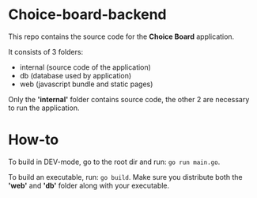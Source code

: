 # Choice-board-backend

This repo contains the source code for the **Choice Board** application.

It consists of 3 folders:
- internal (source code of the application)
- db (database used by application)
- web (javascript bundle and static pages)

Only the **'internal'** folder contains source code, the other 2 are necessary to run the application.

# How-to

To build in DEV-mode, go to the root dir and run: `go run main.go`.

To build an executable, run: `go build`. Make sure you distribute both the **'web'** and **'db'** folder along with your executable.
